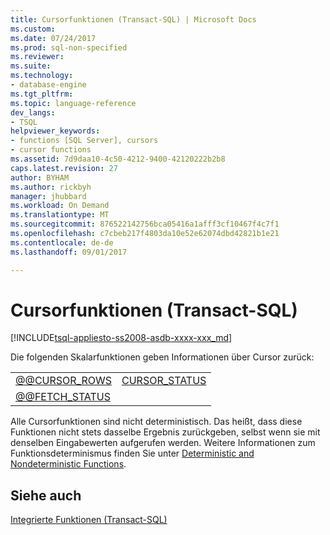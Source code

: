 ```yaml
---
title: Cursorfunktionen (Transact-SQL) | Microsoft Docs
ms.custom: 
ms.date: 07/24/2017
ms.prod: sql-non-specified
ms.reviewer: 
ms.suite: 
ms.technology:
- database-engine
ms.tgt_pltfrm: 
ms.topic: language-reference
dev_langs:
- TSQL
helpviewer_keywords:
- functions [SQL Server], cursors
- cursor functions
ms.assetid: 7d9daa10-4c50-4212-9400-42120222b2b8
caps.latest.revision: 27
author: BYHAM
ms.author: rickbyh
manager: jhubbard
ms.workload: On Demand
ms.translationtype: MT
ms.sourcegitcommit: 876522142756bca05416a1afff3cf10467f4c7f1
ms.openlocfilehash: c7cbeb217f4803da10e52e62074dbd42821b1e21
ms.contentlocale: de-de
ms.lasthandoff: 09/01/2017

---
```

# <a name="cursor-functions-transact-sql"></a>Cursorfunktionen (Transact-SQL)
[!INCLUDE[tsql-appliesto-ss2008-asdb-xxxx-xxx_md](../../includes/tsql-appliesto-ss2008-asdb-xxxx-xxx-md.md)]

Die folgenden Skalarfunktionen geben Informationen über Cursor zurück:
  
|||  
|-|-|  
|[@@CURSOR_ROWS](../../t-sql/functions/cursor-rows-transact-sql.md)|[CURSOR_STATUS](../../t-sql/functions/cursor-status-transact-sql.md)|  
|[@@FETCH_STATUS](../../t-sql/functions/fetch-status-transact-sql.md)||  
  
Alle Cursorfunktionen sind nicht deterministisch. Das heißt, dass diese Funktionen nicht stets dasselbe Ergebnis zurückgeben, selbst wenn sie mit denselben Eingabewerten aufgerufen werden. Weitere Informationen zum Funktionsdeterminismus finden Sie unter [Deterministic and Nondeterministic Functions](../../relational-databases/user-defined-functions/deterministic-and-nondeterministic-functions.md).
  
## <a name="see-also"></a>Siehe auch
[Integrierte Funktionen &#40;Transact-SQL&#41;](~/t-sql/functions/functions.md)
  
  

